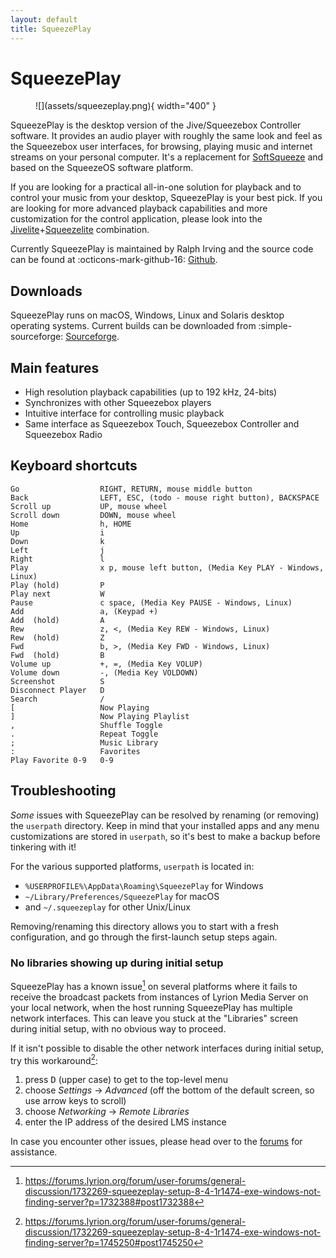 ```yaml
---
layout: default
title: SqueezePlay
---
```


# SqueezePlay

<figure markdown="span">
  ![](assets/squeezeplay.png){ width="400" }
</figure>

SqueezePlay is the desktop version of the Jive/Squeezebox Controller software. It provides an audio player with roughly the same look and feel as the Squeezebox user interfaces, for browsing, playing music and internet streams on your personal computer. It's a replacement for [SoftSqueeze](softsqueeze.md) and based on the SqueezeOS software platform.

If you are looking for a practical all-in-one solution for playback and to control your music from your desktop, SqueezePlay is your best pick. If you are looking for more advanced playback capabilities and more customization for the control application, please look into the [Jivelite](jivelite.md)+[Squeezelite](squeezelite.md) combination.

Currently SqueezePlay is maintained by Ralph Irving and the source code can be found at :octicons-mark-github-16: [Github](https://github.com/ralph-irving/squeezeplay).

## Downloads

SqueezePlay runs on macOS, Windows, Linux and Solaris desktop operating systems. Current builds can be downloaded from :simple-sourceforge: [Sourceforge](https://sourceforge.net/projects/lmsclients/files/squeezeplay/).

## Main features

- High resolution playback capabilities (up to 192 kHz, 24-bits)
- Synchronizes with other Squeezebox players
- Intuitive interface for controlling music playback
- Same interface as Squeezebox Touch, Squeezebox Controller and Squeezebox Radio

## Keyboard shortcuts

```
Go					RIGHT, RETURN, mouse middle button
Back				LEFT, ESC, (todo - mouse right button), BACKSPACE
Scroll up			UP, mouse wheel
Scroll down			DOWN, mouse wheel
Home				h, HOME
Up					i
Down				k
Left				j
Right				l
Play				x p, mouse left button, (Media Key PLAY - Windows, Linux)
Play (hold)			P
Play next			W
Pause				c space, (Media Key PAUSE - Windows, Linux)
Add					a, (Keypad +)
Add  (hold)			A
Rew					z, <, (Media Key REW - Windows, Linux)
Rew  (hold)			Z
Fwd					b, >, (Media Key FWD - Windows, Linux)
Fwd  (hold)			B
Volume up			+, =, (Media Key VOLUP)
Volume down			-, (Media Key VOLDOWN)
Screenshot			S
Disconnect Player	D
Search				/
[					Now Playing
]					Now Playing Playlist
,					Shuffle Toggle
.					Repeat Toggle
;					Music Library
:					Favorites
Play Favorite 0-9	0-9
```

## Troubleshooting

_Some_ issues with SqueezePlay can be resolved by renaming (or removing) the `userpath` directory. Keep in mind that your installed apps and any menu customizations are stored in `userpath`, so it's best to make a backup before tinkering with it!

For the various supported platforms, `userpath` is located in:

* `%USERPROFILE%\AppData\Roaming\SqueezePlay` for Windows
* `~/Library/Preferences/SqueezePlay` for macOS
* and `~/.squeezeplay` for other Unix/Linux

Removing/renaming this directory allows you to start with a fresh configuration, and go through the first-launch setup steps again.

### No libraries showing up during initial setup

SqueezePlay has a known issue[^fn1] on several platforms where it fails to receive the broadcast packets from instances of Lyrion Media Server on your local network, when the host running SqueezePlay has multiple network interfaces. This can leave you stuck at the "Libraries" screen during initial setup, with no obvious way to proceed.

If it isn't possible to disable the other network interfaces during initial setup, try this workaround[^fn2]:

1. press <kbd>D</kbd> (upper case) to get to the top-level menu
2. choose _Settings_ → _Advanced_ (off the bottom of the default screen, so use arrow keys to scroll)
3. choose _Networking_ → _Remote Libraries_
4. enter the IP address of the desired LMS instance

In case you encounter other issues, please head over to the [forums](https://forums.lyrion.org/forum/user-forums/general-discussion/93838-squeezeplay-for-windows-with-asio-directsound-wasapi-and-wdmks-device-support) for assistance.

[^fn1]: https://forums.lyrion.org/forum/user-forums/general-discussion/1732269-squeezeplay-setup-8-4-1r1474-exe-windows-not-finding-server?p=1732388#post1732388
[^fn2]: https://forums.lyrion.org/forum/user-forums/general-discussion/1732269-squeezeplay-setup-8-4-1r1474-exe-windows-not-finding-server?p=1745250#post1745250
